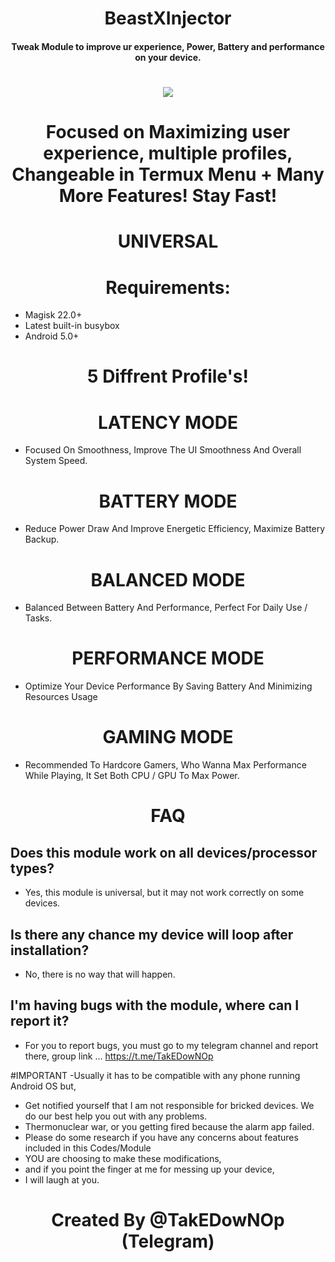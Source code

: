  <h1 align="center"><b> BeastXInjector </b></h1> 
 <h4 align="center">Tweak Module to improve ur experience, Power, Battery and performance on your device.</h4>

 <h1 align="center"><b><a href="https://t.me/beastxinjector"><img src="https://img.shields.io/badge/Join-Telegram%20Channel-red.svg?logo=Telegram"></a></b></h1>

<h1 align="center"><b>Focused on Maximizing user experience, multiple profiles, Changeable in Termux Menu + Many More Features! Stay Fast!</b></h1>

 <h1 align="center"><b> UNIVERSAL </b></h1> 

## <h1 align="center"><b>Requirements:</b></h1>
- Magisk 22.0+
- Latest built-in busybox
- Android 5.0+



# <h1 align="center"><b>5 Diffrent Profile's!</b></h1>
### <h1 align="center"><b>LATENCY MODE</b></h1>
- Focused On Smoothness, Improve The UI Smoothness And Overall System Speed.

### <h1 align="center"><b>BATTERY MODE</b></h1>
- Reduce Power Draw And Improve Energetic Efficiency, Maximize Battery Backup.

### <h1 align="center"><b>BALANCED MODE </b></h1>
- Balanced Between Battery And Performance, Perfect For Daily Use / Tasks.

### <h1 align="center"><b>PERFORMANCE MODE</b></h1>
- Optimize Your Device Performance By Saving Battery And Minimizing Resources Usage

### <h1 align="center"><b>GAMING MODE</b></h1>
- Recommended To Hardcore Gamers, Who Wanna Max Performance While Playing, It Set Both CPU / GPU To Max Power.


# <h1 align="center"><b>FAQ</b></h1>

## Does this module work on all devices/processor types? 
- Yes, this module is universal, but it may not work correctly on some devices.


## Is there any chance my device will loop after installation? 
- No, there is no way that will happen.


## I'm having bugs with the module, where can I report it? 
- For you to report bugs, you must go to my telegram channel and report there, group link ... https://t.me/TakEDowNOp

#IMPORTANT
-Usually it has to be compatible with any phone running Android OS but,

- Get notified yourself that I am not responsible for bricked devices. We do our best help you out with any problems.
- Thermonuclear war, or you getting fired because the alarm app failed.
- Please do some research if you have any concerns about features included in this Codes/Module
- YOU are choosing to make these modifications,
- and if you point the finger at me for messing up your device,
- I will laugh at you.

<h1 align="center"><b>Created By @TakEDowNOp (Telegram)</b></h1>
